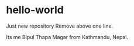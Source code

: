 # hello-world
Just new repository
Remove above one line.

Its me Bipul Thapa Magar from Kathmandu, Nepal.
